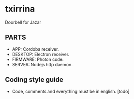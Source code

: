 # txirrina
Doorbell for Jazar

## PARTS
- APP: Cordoba receiver.
- DESKTOP: Electron receiver.
- FIRMWARE: Photon code.
- SERVER: Nodejs http daemon.


## Coding style guide
- Code, comments and everything must be in english. [todo]
